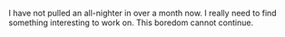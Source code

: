 I have not pulled an all-nighter in over a month now. I really need to find something interesting to work on. This boredom cannot continue.
